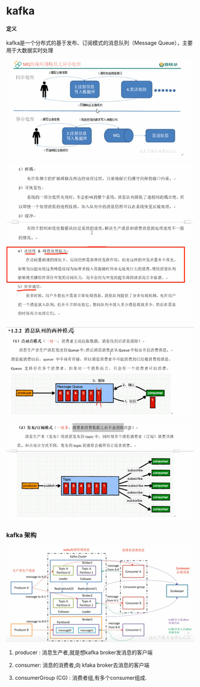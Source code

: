 # kafka

#### 定义

kafka是一个分布式的基于发布、订阅模式的消息队列（Message Queue），主要用于大数据实时处理

![avatar](images\image-20200417153406955.png)

![avatar](images\image-20200417153854519.png)

![avatar](images\image-20200417153957657.png)

![avatar](images\image-20200417154140402.png)

![avatar](images\image-20200417154311823.png)

### kafka 架构

![avatar](images\image-20200417155956129.png)

1. producer : 消息生产者,就是想kafka broker发消息的客户端

2. consumer: 消息的消费者,向 kfaka broker去消息的客户端

3. consumerGroup (CG) : 消费者组,有多个consumer组成.